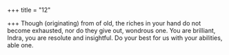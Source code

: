 +++
title = "12"

+++
Though (originating) from of old, the riches in your hand do not  become exhausted, nor do they give out, wondrous one.
You are brilliant, Indra, you are resolute and insightful. Do your best  for us with your abilities, able one.